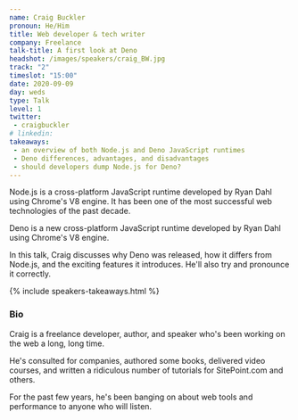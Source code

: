 ```yaml
---
name: Craig Buckler
pronoun: He/Him
title: Web developer & tech writer
company: Freelance
talk-title: A first look at Deno
headshot: /images/speakers/craig_BW.jpg
track: "2"
timeslot: "15:00" 
date: 2020-09-09
day: weds
type: Talk
level: 1
twitter:
 - craigbuckler
# linkedin: 
takeaways:
 - an overview of both Node.js and Deno JavaScript runtimes
 - Deno differences, advantages, and disadvantages
 - should developers dump Node.js for Deno?
---
```


<p>Node.js is a cross-platform JavaScript runtime developed by Ryan Dahl using Chrome's V8 engine. It has been one of the most successful web technologies of the past decade.

Deno is a new cross-platform JavaScript runtime developed by Ryan Dahl using Chrome's V8 engine.

In this talk, Craig discusses why Deno was released, how it differs from Node.js, and the exciting features it introduces. He'll also try and pronounce it correctly.</p>

{% include speakers-takeaways.html %}

<h3>Bio</h3>
<p>Craig is a freelance developer, author, and speaker who's been working on the web a long, long time.

He's consulted for companies, authored some books, delivered video courses, and written a ridiculous number of tutorials for SitePoint.com and others.

For the past few years, he's been banging on about web tools and performance to anyone who will listen.</p>